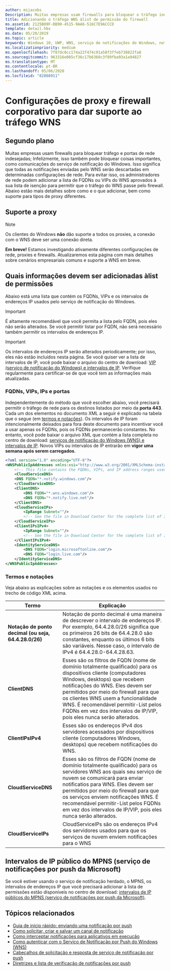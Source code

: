 ```yaml
---
author: mijacobs
Description: Muitas empresas usam firewalls para bloquear o tráfego indesejado. Este documento descreve como permitir que o tráfego WNS passe por firewalls.
title: Adicionando o tráfego WNS àlist de permissão do firewall
ms.assetid: 2125B09F-DB90-4515-9AA6-516C7E9ACCCD
template: detail.hbs
ms.date: 05/20/2019
ms.topic: article
keywords: Windows 10, UWP, WNS, serviço de notificações do Windows, notificação, Windows, firewall, solução de problemas, IP, tráfego, Enterprise, rede, IPv4, VIP, FQDN, endereço IP público
ms.localizationpriority: medium
ms.openlocfilehash: 7f87dc0cc174a22f474c91a58f3ffeb738822fa8
ms.sourcegitcommit: 963316e065cf36c17b6360c3f89fba93a1a94827
ms.translationtype: MT
ms.contentlocale: pt-BR
ms.lasthandoff: 05/06/2020
ms.locfileid: "82868911"
---
```

# <a name="enterprise-firewall-and-proxy-configurations-to-support-wns-traffic"></a>Configurações de proxy e firewall corporativo para dar suporte ao tráfego WNS

## <a name="background"></a>Segundo plano
Muitas empresas usam firewalls para bloquear tráfego e portas de rede indesejadas; Infelizmente, isso também pode bloquear coisas importantes, como comunicações do serviço de notificação do Windows. Isso significa que todas as notificações enviadas pelo WNS serão descartadas em determinadas configurações de rede. Para evitar isso, os administradores de rede podem adicionar a lista de FQDNs ou VIPs do WNS aprovados à sua lista de isenção para permitir que o tráfego do WNS passe pelo firewall. Abaixo estão mais detalhes sobre como e o que adicionar, bem como suporte para tipos de proxy diferentes.

## <a name="proxy-support"></a>Suporte a proxy

> [!Note]
> Os clientes do Windows **não** dão suporte a todos os proxies, a conexão com o WNS deve ser uma conexão direta.

**Em breve!** Estamos investigando ativamente diferentes configurações de rede, proxies e firewalls. Atualizaremos esta página com mais detalhes sobre cenários empresariais comuns e suporte a WNS em breve.


## <a name="what-information-should-be-added-to-the-allowlist"></a>Quais informações devem ser adicionadas àlist de permissões
Abaixo está uma lista que contém os FQDNs, VIPs e os intervalos de endereços IP usados pelo serviço de notificação do Windows. 

> [!IMPORTANT]
> É altamente recomendável que você permita a lista pelo FQDN, pois eles não serão alterados. Se você permitir listar por FQDN, não será necessário também permitir os intervalos de endereços IP.

> [!IMPORTANT]
> Os intervalos de endereços IP serão alterados periodicamente; por isso, eles não estão incluídos nesta página. Se você quiser ver a lista de intervalos de IP, você pode baixar o arquivo do centro de download: [VIP (serviço de notificação do Windows) e intervalos de IP](https://www.microsoft.com/download/details.aspx?id=44238). Verifique regularmente para certificar-se de que você tem as informações mais atualizadas. 


### <a name="fqdns-vips-ips-and-ports"></a>FQDNs, VIPs, IPs e portas
Independentemente do método que você escolher abaixo, você precisará permitir o tráfego de rede para os destinos listados por meio da **porta 443**. Cada um dos elementos no documento XML a seguir é explicado na tabela que o segue (em [termos e notações](#terms-and-notations)). Os intervalos de IP foram intencionalmente deixados para fora deste documento para incentivar você a usar apenas os FQDNs, pois os FQDNs permanecerão constantes. No entanto, você pode baixar o arquivo XML que contém a lista completa no centro de download: [serviços de notificação do Windows (WNS) e intervalos de IP](https://www.microsoft.com/download/details.aspx?id=44238). Novos VIPs ou intervalos de IP entrarão em **vigor uma semana após serem carregados**.

```XML
<?xml version="1.0" encoding="UTF-8"?>
<WNSPublicIpAddresses xmlns:xsi="http://www.w3.org/2001/XMLSchema-instance" xmlns:xsd="http://www.w3.org/2001/XMLSchema">
    <!-- This file contains the FQDNs, VIPs, and IP address ranges used by the Windows Notification Service. A new text file will be uploaded every time a new VIP or IP range is released in production.  Please copy the below information and perform the necessary changes on your site. Endpoints in CloudService nodes are used for cloud services to send notifications to WNS. Endpoints in Client nodes are used by devices to receive notifications from WNS. --> 
    <CloudServiceDNS>
    <DNS FQDN="*.notify.windows.com"/>
    </CloudServiceDNS>
    <ClientDNS>
        <DNS FQDN="*.wns.windows.com"/>
        <DNS FQDN="*.notify.live.net"/>
    </ClientDNS>
    <CloudServiceIPs>
        <IpRange Subnet=""/>
        <!-- See the file in Download Center for the complete list of IP ranges -->
    </CloudServiceIPs>
    <ClientIPsIPv4>
        <IpRange Subnet=""/>
        <!-- See the file in Download Center for the complete list of IP ranges -->
    </ClientIPsIPv4>
    <IdentityServiceDNS>
        <DNS FQDN="login.microsoftonline.com"/>
        <DNS FQDN="login.live.com"/>
    </IdentityServiceDNS>
</WNSPublicIpAddresses>

```

### <a name="terms-and-notations"></a>Termos e notações
Veja abaixo as explicações sobre as notações e os elementos usados no trecho de código XML acima.

| Termo | Explicação |
|---|---|
| **Notação de ponto decimal (ou seja, 64.4.28.0/26)** | Notação de ponto decimal é uma maneira de descrever o intervalo de endereços IP. Por exemplo, 64.4.28.0/26 significa que os primeiros 26 bits de 64.4.28.0 são constantes, enquanto os últimos 6 bits são variáveis.  Nesse caso, o intervalo de IPv4 é 64.4.28.0-64.4.28.63. |
| **ClientDNS** | Esses são os filtros de FQDN (nome de domínio totalmente qualificado) para os dispositivos cliente (computadores Windows, desktops) que recebem notificações do WNS. Eles devem ser permitidos por meio do firewall para que os clientes WNS usem a funcionalidade WNS.  É recomendável permitir-List pelos FQDNs em vez dos intervalos de IP/VIP, pois eles nunca serão alterados. |
| **ClientIPsIPv4** | Esses são os endereços IPv4 dos servidores acessados por dispositivos cliente (computadores Windows, desktops) que recebem notificações do WNS. |
| **CloudServiceDNS** | Esses são os filtros de FQDN (nome de domínio totalmente qualificado) para os servidores WNS aos quais seu serviço de nuvem se comunicará para enviar notificatios para WNS. Eles devem ser permitidos por meio do firewall para que os serviços enviem notificações WNS.  É recomendável permitir-List pelos FQDNs em vez dos intervalos de IP/VIP, pois eles nunca serão alterados.|
| **CloudServiceIPs** | CloudServiceIPs são os endereços IPv4 dos servidores usados para que os serviços de nuvem enviem notificações para o WNS  |


## <a name="microsoft-push-notifications-service-mpns-public-ip-ranges"></a>Intervalos de IP público do MPNS (serviço de notificações por push da Microsoft)
Se você estiver usando o serviço de notificação herdado, o MPNS, os intervalos de endereços IP que você precisará adicionar à lista de permissões estão disponíveis no centro de download: [intervalos de IP públicos do MPNS (serviço de notificações por push da Microsoft)](https://www.microsoft.com/download/details.aspx?id=44535).


## <a name="related-topics"></a>Tópicos relacionados

* [Guia de início rápido: enviando uma notificação por push](https://docs.microsoft.com/previous-versions/windows/apps/hh868252(v=win.10))
* [Como solicitar, criar e salvar um canal de notificação](https://docs.microsoft.com/previous-versions/windows/apps/hh465412(v=win.10))
* [Como interceptar notificações para aplicativos em execução](https://docs.microsoft.com/previous-versions/windows/apps/jj709907(v=win.10))
* [Como autenticar com o Serviço de Notificação por Push do Windows (WNS)](https://docs.microsoft.com/previous-versions/windows/apps/hh465407(v=win.10))
* [Cabeçalhos de solicitação e resposta de serviço de notificação por push](https://docs.microsoft.com/previous-versions/windows/apps/hh465435(v=win.10))
* [Diretrizes e lista de verificação de notificações por push](https://docs.microsoft.com/windows/uwp/controls-and-patterns/tiles-and-notifications-windows-push-notification-services--wns--overview)
 
